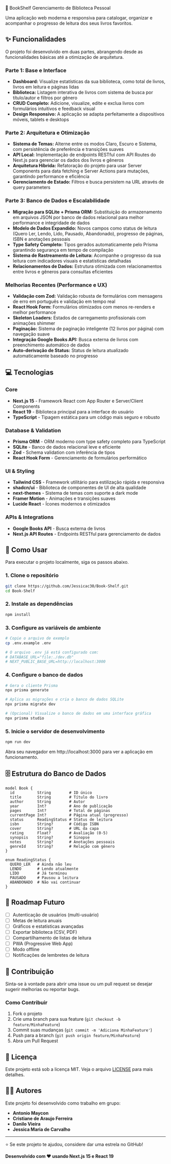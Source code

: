 
📘 BookShelf
Gerenciamento de Biblioteca Pessoal

Uma aplicação web moderna e responsiva para catalogar, organizar e acompanhar o progresso de leitura dos seus livros favoritos.

## ✨ Funcionalidades
O projeto foi desenvolvido em duas partes, abrangendo desde as funcionalidades básicas até a otimização de arquitetura.

### Parte 1: Base e Interface
- **Dashboard:** Visualize estatísticas da sua biblioteca, como total de livros, livros em leitura e páginas lidas
- **Biblioteca:** Listagem interativa de livros com sistema de busca por título/autor e filtros por gênero
- **CRUD Completo:** Adicione, visualize, edite e exclua livros com formulários intuitivos e feedback visual
- **Design Responsivo:** A aplicação se adapta perfeitamente a dispositivos móveis, tablets e desktops

### Parte 2: Arquitetura e Otimização
- **Sistema de Temas:** Alterne entre os modos Claro, Escuro e Sistema, com persistência de preferência e transições suaves
- **API Local:** Implementação de endpoints RESTful com API Routes do Next.js para gerenciar os dados dos livros e gêneros
- **Arquitetura Híbrida:** Refatoração do projeto para usar Server Components para data fetching e Server Actions para mutações, garantindo performance e eficiência
- **Gerenciamento de Estado:** Filtros e busca persistem na URL através de query parameters

### Parte 3: Banco de Dados e Escalabilidade
- **Migração para SQLite + Prisma ORM:** Substituição do armazenamento em arquivos JSON por banco de dados relacional para melhor performance e integridade de dados
- **Modelo de Dados Expandido:** Novos campos como status de leitura (Quero Ler, Lendo, Lido, Pausado, Abandonado), progresso de páginas, ISBN e anotações pessoais
- **Type Safety Completo:** Tipos gerados automaticamente pelo Prisma garantindo segurança em tempo de compilação
- **Sistema de Rastreamento de Leitura:** Acompanhe o progresso da sua leitura com indicadores visuais e estatísticas detalhadas
- **Relacionamentos de Dados:** Estrutura otimizada com relacionamentos entre livros e gêneros para consultas eficientes

### Melhorias Recentes (Performance e UX)
- **Validação com Zod:** Validação robusta de formulários com mensagens de erro em português e validação em tempo real
- **React Hook Form:** Formulários otimizados com menos re-renders e melhor performance
- **Skeleton Loaders:** Estados de carregamento profissionais com animações shimmer
- **Paginação:** Sistema de paginação inteligente (12 livros por página) com navegação suave
- **Integração Google Books API:** Busca externa de livros com preenchimento automático de dados
- **Auto-derivação de Status:** Status de leitura atualizado automaticamente baseado no progresso


## 💻 Tecnologias

### Core
- **Next.js 15** - Framework React com App Router e Server/Client Components
- **React 19** - Biblioteca principal para a interface do usuário
- **TypeScript** - Tipagem estática para um código mais seguro e robusto

### Database & Validation
- **Prisma ORM** - ORM moderno com type safety completo para TypeScript
- **SQLite** - Banco de dados relacional leve e eficiente
- **Zod** - Schema validation com inferência de tipos
- **React Hook Form** - Gerenciamento de formulários performático

### UI & Styling
- **Tailwind CSS** - Framework utilitário para estilização rápida e responsiva
- **shadcn/ui** - Biblioteca de componentes de UI de alta qualidade
- **next-themes** - Sistema de temas com suporte a dark mode
- **Framer Motion** - Animações e transições suaves
- **Lucide React** - Ícones modernos e otimizados

### APIs & Integrations
- **Google Books API** - Busca externa de livros
- **Next.js API Routes** - Endpoints RESTful para gerenciamento de dados

## 🚀 Como Usar
Para executar o projeto localmente, siga os passos abaixo.

### 1. Clone o repositório
```bash
git clone https://github.com/Jessicac30/Book-Shelf.git
cd Book-Shelf
```

### 2. Instale as dependências
```bash
npm install
```

### 3. Configure as variáveis de ambiente
```bash
# Copie o arquivo de exemplo
cp .env.example .env

# O arquivo .env já está configurado com:
# DATABASE_URL="file:./dev.db"
# NEXT_PUBLIC_BASE_URL=http://localhost:3000
```

### 4. Configure o banco de dados
```bash
# Gera o cliente Prisma
npx prisma generate

# Aplica as migrações e cria o banco de dados SQLite
npx prisma migrate dev

# (Opcional) Visualize o banco de dados em uma interface gráfica
npx prisma studio
```

### 5. Inicie o servidor de desenvolvimento
```bash
npm run dev
```

Abra seu navegador em http://localhost:3000 para ver a aplicação em funcionamento.

## 🗄️ Estrutura do Banco de Dados

```prisma
model Book {
  id          String        # ID único
  title       String        # Título do livro
  author      String        # Autor
  year        Int?          # Ano de publicação
  pages       Int?          # Total de páginas
  currentPage Int?          # Página atual (progresso)
  status      ReadingStatus # Status de leitura
  isbn        String?       # Código ISBN
  cover       String?       # URL da capa
  rating      Float?        # Avaliação (0-5)
  synopsis    String?       # Sinopse
  notes       String?       # Anotações pessoais
  genreId     String?       # Relação com gênero
}

enum ReadingStatus {
  QUERO_LER   # Ainda não leu
  LENDO       # Lendo atualmente
  LIDO        # Já terminou
  PAUSADO     # Pausou a leitura
  ABANDONADO  # Não vai continuar
}
```


## 🎯 Roadmap Futuro

- [ ] Autenticação de usuários (multi-usuário)
- [ ] Metas de leitura anuais
- [ ] Gráficos e estatísticas avançadas
- [ ] Exportar biblioteca (CSV, PDF)
- [ ] Compartilhamento de listas de leitura
- [ ] PWA (Progressive Web App)
- [ ] Modo offline
- [ ] Notificações de lembretes de leitura

## 🤝 Contribuição

Sinta-se à vontade para abrir uma issue ou um pull request se desejar sugerir melhorias ou reportar bugs.

### Como Contribuir

1. Fork o projeto
2. Crie uma branch para sua feature (`git checkout -b feature/MinhaFeature`)
3. Commit suas mudanças (`git commit -m 'Adiciona MinhaFeature'`)
4. Push para a branch (`git push origin feature/MinhaFeature`)
5. Abra um Pull Request

## 📝 Licença

Este projeto está sob a licença MIT. Veja o arquivo [LICENSE](LICENSE) para mais detalhes.

## 🧑‍💻 Autores

Este projeto foi desenvolvido como trabalho em grupo:

- **Antonio Maycon**
- **Cristiane de Araujo Ferreira**
- **Danilo Vieira**
- **Jessica Maria de Carvalho**

---

⭐ Se este projeto te ajudou, considere dar uma estrela no GitHub!

**Desenvolvido com ❤️ usando Next.js 15 e React 19**

